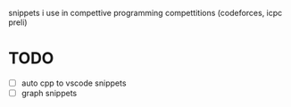 snippets i use in compettive programming compettitions (codeforces, icpc preli)

# TODO
- [ ] auto cpp to vscode snippets
- [ ] graph snippets
